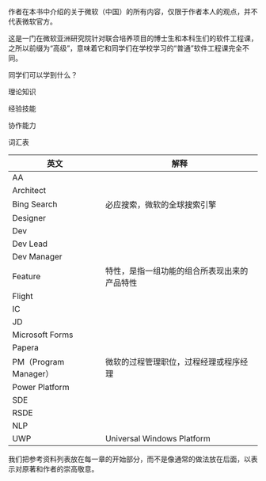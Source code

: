 
作者在本书中介绍的关于微软（中国）的所有内容，仅限于作者本人的观点，并不代表微软官方。




这是一门在微软亚洲研究院针对联合培养项目的博士生和本科生们的软件工程课，之所以前缀为“高级”，意味着它和同学们在学校学习的“普通”软件工程课完全不同。



同学们可以学到什么？

理论知识

经验技能

协作能力





词汇表

|英文|解释|
|--|--|
|AA||
|Architect||
|Bing Search|必应搜索，微软的全球搜索引擎|
|Designer||
|Dev||
|Dev Lead||
|Dev Manager||
|Feature|特性，是指一组功能的组合所表现出来的产品特性|
|Flight||
|IC||
|JD||
|Microsoft Forms||
|Papera||
|PM（Program Manager）|微软的过程管理职位，过程经理或程序经理|
|Power Platform||
|SDE||
|RSDE||
|NLP||
|UWP|Universal Windows Platform|

我们把参考资料列表放在每一章的开始部分，而不是像通常的做法放在后面，以表示对原著和作者的崇高敬意。

